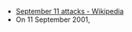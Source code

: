 - [September 11 attacks - Wikipedia](https://en.wikipedia.org/wiki/September_11_attacks)
- On 11 September 2001, 